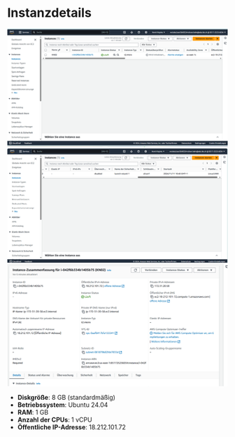 # Instanzdetails

![Fehlermeldung 1](KN02_1.png)  
![Fehlermeldung 2](KN02_2.png)  
![Fehlermeldung 3](KN02_3.png)  

- **Diskgröße**: 8 GB (standardmäßig)
- **Betriebssystem**: Ubuntu 24.04
- **RAM**: 1 GB
- **Anzahl der CPUs**: 1 vCPU
- **Öffentliche IP-Adresse**: 18.212.101.72
